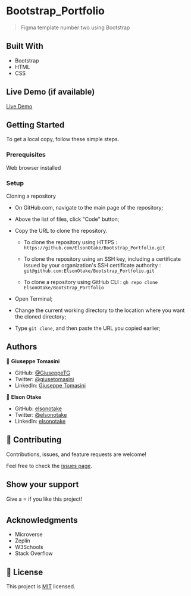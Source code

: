 # Bootstrap_Portfolio

>Figma template number two using Bootstrap


## Built With

- Bootstrap
- HTML
- CSS


## Live Demo (if available)

[Live Demo](https://elsonotake.github.io/Bootstrap_Portfolio/)


## Getting Started

To get a local copy, follow these simple steps.

### Prerequisites

Web browser installed

### Setup

Cloning a repository

- On GitHub.com, navigate to the main page of the repository;

- Above the list of files, click "Code" button;

- Copy the URL to clone the repository. 

  - To clone the repository using HTTPS : `https://github.com/ElsonOtake/Bootstrap_Portfolio.git`

  - To clone the repository using an SSH key, including a certificate issued by your organization's SSH certificate authority : `git@github.com:ElsonOtake/Bootstrap_Portfolio.git`

  - To clone a repository using GitHub CLI : `gh repo clone ElsonOtake/Bootstrap_Portfolio`

- Open Terminal;

- Change the current working directory to the location where you want the cloned directory;

- Type `git clone`, and then paste the URL you copied earlier;


## Authors

👤 **Giuseppe Tomasini**

- GitHub: [@GiuseppeTG](https://github.com/GiuseppeTG/)
- Twitter: [@giusetomasini](https://twitter.com/giusetomasini)
- LinkedIn: [Giuseppe Tomasini](https://www.linkedin.com/in/giuseppe-tomasini-67ba101a8/)

👤 **Elson Otake**

- GitHub: [elsonotake](https://github.com/elsonotake)
- Twitter: [@elsonotake](https://twitter.com/elsonotake)
- LinkedIn: [elsonotake](https://linkedin.com/in/elsonotake)


## 🤝 Contributing

Contributions, issues, and feature requests are welcome!

Feel free to check the [issues page](../../issues/).


## Show your support

Give a ⭐️ if you like this project!


## Acknowledgments

- Microverse
- Zeplin
- W3Schools
- Stack Overflow


## 📝 License

This project is [MIT](https://github.com/ElsonOtake/) licensed.
